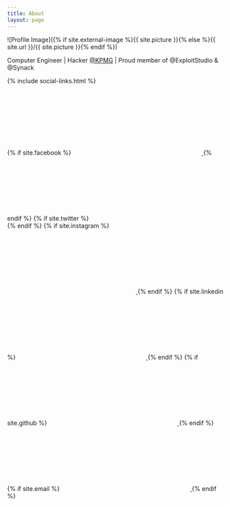 ```yaml
---
title: About
layout: page
---
```

![Profile Image]({% if site.external-image %}{{ site.picture }}{% else %}{{ site.url }}/{{ site.picture }}{% endif %})

<p>Computer Engineer | Hacker <a href="https://home.kpmg/ee/en/" target="_blank">@KPMG</a> | Proud member of @ExploitStudio & @Synack</p>

{% include social-links.html %}

<div class="social-links">
    {% if site.facebook %}
        <a class="link" data-title="facebook.com/{{ site.facebook }}" href="https://facebook.com/{{ site.facebook }}" target="_blank" rel="noopener">
            <svg class="icon icon-facebook"><use xlink:href="#icon-facebook"></use></svg>
        </a>
    {% endif %}
    {% if site.twitter %}
        <a class="link" data-title="twitter.com/{{ site.twitter }}" href="https://twitter.com/{{ site.twitter }}" target="_blank" rel="noopener">
            <svg class="icon icon-twitter"><use xlink:href="#icon-twitter"></use></svg>
        </a>
    {% endif %}
    {% if site.instagram %}
        <a class="link" data-title="instagram.com/{{ site.instagram }}" href="https://instagram.com/{{ site.instagram }}" target="_blank"  rel="noopener">
            <svg class="icon icon-instagram"><use xlink:href="#icon-instagram"></use></svg>
        </a>
    {% endif %}
    {% if site.linkedin %}
        <a class="link" data-title="linkedin.com/in/{{ site.linkedin }}" href="https://www.linkedin.com/in/{{ site.linkedin }}" target="_blank"  rel="noopener">
            <svg class="icon icon-linkedin"><use xlink:href="#icon-linkedin"></use></svg>
        </a>
    {% endif %}
    {% if site.github %}
        <a class="link" data-title="github.com/{{ site.github }}" href="https://github.com/{{ site.github }}" target="_blank"  rel="noopener">
            <svg class="icon icon-github"><use xlink:href="#icon-github"></use></svg>
        </a>
    {% endif %}
    {% if site.email %}
        <a class="link" data-title="{{ site.email }}" href="mailto:{{ site.email }}"  rel="noopener">
            <svg class="icon icon-mail"><use xlink:href="#icon-mail"></use></svg>
        </a>
    {% endif %}
</div>